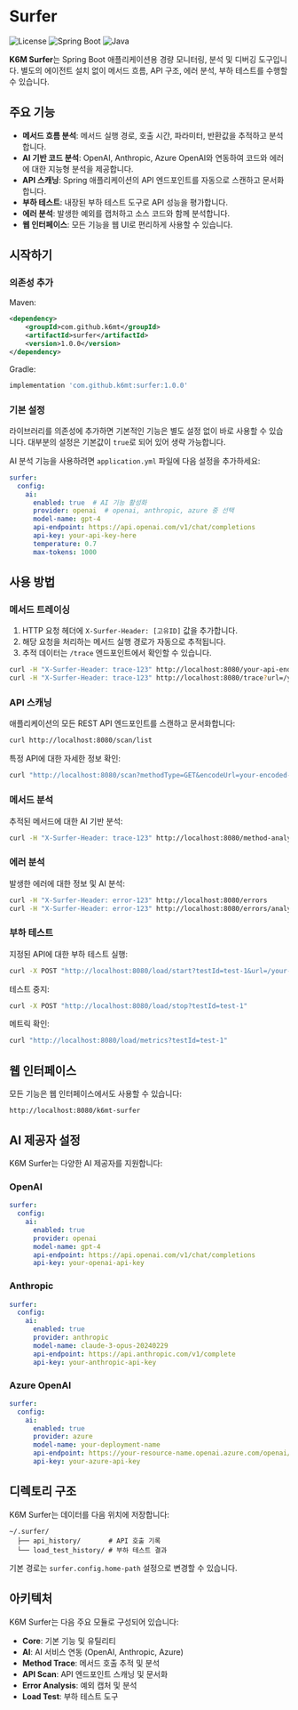 # Surfer

![License](https://img.shields.io/badge/License-MIT-blue.svg)
![Spring Boot](https://img.shields.io/badge/Spring%20Boot-3.x-green.svg)
![Java](https://img.shields.io/badge/Java-17+-orange.svg)

**K6M Surfer**는 Spring Boot 애플리케이션용 경량 모니터링, 분석 및 디버깅 도구입니다. 별도의 에이전트 설치 없이 메서드 흐름, API 구조, 에러 분석, 부하 테스트를 수행할 수 있습니다.

## 주요 기능

- **메서드 흐름 분석**: 메서드 실행 경로, 호출 시간, 파라미터, 반환값을 추적하고 분석합니다.
- **AI 기반 코드 분석**: OpenAI, Anthropic, Azure OpenAI와 연동하여 코드와 에러에 대한 지능형 분석을 제공합니다.
- **API 스캐닝**: Spring 애플리케이션의 API 엔드포인트를 자동으로 스캔하고 문서화합니다.
- **부하 테스트**: 내장된 부하 테스트 도구로 API 성능을 평가합니다.
- **에러 분석**: 발생한 예외를 캡처하고 소스 코드와 함께 분석합니다.
- **웹 인터페이스**: 모든 기능을 웹 UI로 편리하게 사용할 수 있습니다.

## 시작하기

### 의존성 추가

Maven:
```xml
<dependency>
    <groupId>com.github.k6mt</groupId>
    <artifactId>surfer</artifactId>
    <version>1.0.0</version>
</dependency>
```

Gradle:
```groovy
implementation 'com.github.k6mt:surfer:1.0.0'
```

### 기본 설정

라이브러리를 의존성에 추가하면 기본적인 기능은 별도 설정 없이 바로 사용할 수 있습니다. 대부분의 설정은 기본값이 `true`로 되어 있어 생략 가능합니다.

AI 분석 기능을 사용하려면 `application.yml` 파일에 다음 설정을 추가하세요:

```yaml
surfer:
  config:
    ai:
      enabled: true  # AI 기능 활성화
      provider: openai  # openai, anthropic, azure 중 선택
      model-name: gpt-4
      api-endpoint: https://api.openai.com/v1/chat/completions
      api-key: your-api-key-here
      temperature: 0.7
      max-tokens: 1000
```

## 사용 방법

### 메서드 트레이싱

1. HTTP 요청 헤더에 `X-Surfer-Header: [고유ID]` 값을 추가합니다.
2. 해당 요청을 처리하는 메서드 실행 경로가 자동으로 추적됩니다.
3. 추적 데이터는 `/trace` 엔드포인트에서 확인할 수 있습니다.

```bash
curl -H "X-Surfer-Header: trace-123" http://localhost:8080/your-api-endpoint
curl -H "X-Surfer-Header: trace-123" http://localhost:8080/trace?url=/your-api-endpoint&method=GET
```

### API 스캐닝

애플리케이션의 모든 REST API 엔드포인트를 스캔하고 문서화합니다:

```bash
curl http://localhost:8080/scan/list
```

특정 API에 대한 자세한 정보 확인:

```bash
curl "http://localhost:8080/scan?methodType=GET&encodeUrl=your-encoded-api-path"
```

### 메서드 분석

추적된 메서드에 대한 AI 기반 분석:

```bash
curl -H "X-Surfer-Header: trace-123" http://localhost:8080/method-analysis
```

### 에러 분석

발생한 에러에 대한 정보 및 AI 분석:

```bash
curl -H "X-Surfer-Header: error-123" http://localhost:8080/errors
curl -H "X-Surfer-Header: error-123" http://localhost:8080/errors/analysis
```

### 부하 테스트

지정된 API에 대한 부하 테스트 실행:

```bash
curl -X POST "http://localhost:8080/load/start?testId=test-1&url=/your-api&method=GET&threadCount=10&requestPerSecond=50&durationSeconds=30"
```

테스트 중지:

```bash
curl -X POST "http://localhost:8080/load/stop?testId=test-1"
```

메트릭 확인:

```bash
curl "http://localhost:8080/load/metrics?testId=test-1"
```

## 웹 인터페이스

모든 기능은 웹 인터페이스에서도 사용할 수 있습니다:

```
http://localhost:8080/k6mt-surfer
```

## AI 제공자 설정

K6M Surfer는 다양한 AI 제공자를 지원합니다:

### OpenAI

```yaml
surfer:
  config:
    ai:
      enabled: true
      provider: openai
      model-name: gpt-4
      api-endpoint: https://api.openai.com/v1/chat/completions
      api-key: your-openai-api-key
```

### Anthropic

```yaml
surfer:
  config:
    ai:
      enabled: true
      provider: anthropic
      model-name: claude-3-opus-20240229
      api-endpoint: https://api.anthropic.com/v1/complete
      api-key: your-anthropic-api-key
```

### Azure OpenAI

```yaml
surfer:
  config:
    ai:
      enabled: true
      provider: azure
      model-name: your-deployment-name
      api-endpoint: https://your-resource-name.openai.azure.com/openai/deployments/your-deployment-name/chat/completions?api-version=2023-05-15
      api-key: your-azure-api-key
```

## 디렉토리 구조

K6M Surfer는 데이터를 다음 위치에 저장합니다:

```
~/.surfer/
  ├── api_history/       # API 호출 기록
  └── load_test_history/ # 부하 테스트 결과
```

기본 경로는 `surfer.config.home-path` 설정으로 변경할 수 있습니다.

## 아키텍처

K6M Surfer는 다음 주요 모듈로 구성되어 있습니다:

- **Core**: 기본 기능 및 유틸리티
- **AI**: AI 서비스 연동 (OpenAI, Anthropic, Azure)
- **Method Trace**: 메서드 호출 추적 및 분석
- **API Scan**: API 엔드포인트 스캐닝 및 문서화
- **Error Analysis**: 예외 캡처 및 분석
- **Load Test**: 부하 테스트 도구
